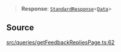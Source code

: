 > **Response**: [`StandardResponse`](api%5Ctype-aliases%5CStandardResponse.md)\<[`Data`](api%5Cnamespaces%5Cqueries%5Cnamespaces%5CGetFeedbackRepliesPage%5Ctype-aliases%5CData.md)\>

## Source

[src/queries/getFeedbackRepliesPage.ts:62](https://github.com/bhavjitChauhan/khan-api/blob/214cc6672777162cd3ec638a3ad3a22f7fe37e04/src/queries/getFeedbackRepliesPage.ts#L62)
